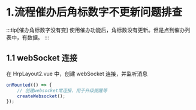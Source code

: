 # 1.流程催办后角标数字不更新问题排查

:::tip[催办角标数字没有变]
使用催办功能后，角标数没有更新。但是点到催办列表中，有数据。
:::

## 1.1 webSocket 连接

在 HrpLayout2.vue 中，创建 webSocket 连接，并监听消息

```ts
onMounted(() => {
    // 创建websocket常连接，用于升级提醒等
    createWebsocket();
});

```